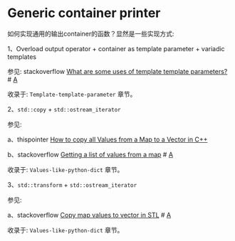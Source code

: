 # Generic container printer

如何实现通用的输出container的函数？显然是一些实现方式:

1、Overload output operator + container as template parameter + variadic templates 

参见: stackoverflow [What are some uses of template template parameters?](https://stackoverflow.com/questions/213761/what-are-some-uses-of-template-template-parameters) # [A](https://stackoverflow.com/a/14311714)

收录于: `Template-template-parameter` 章节。

2、`std::copy` + `std::ostream_iterator` 

参见: 

a、thispointer [How to copy all Values from a Map to a Vector in C++](https://thispointer.com/how-to-copy-all-values-from-a-map-to-a-vector-in-c/)

b、stackoverflow [Getting a list of values from a map](https://stackoverflow.com/questions/4195611/getting-a-list-of-values-from-a-map) # [A](https://stackoverflow.com/a/4195743)

收录于: `Values-like-python-dict` 章节。

3、`std::transform` + `std::ostream_iterator`

参见:

a、stackoverflow [Copy map values to vector in STL](https://stackoverflow.com/questions/771453/copy-map-values-to-vector-in-stl) # [A](https://stackoverflow.com/a/771482)

收录于: `Values-like-python-dict` 章节。